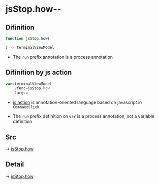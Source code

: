 # jsStop.how--

## Difinition

```js.js
function jsStop.how(

) -> terminalViewModel
```

- The `run` prefix annotation is a process annotation


## Difinition by js action

```js.js
var=terminalViewModel
	?func=jsStop.how
	?args=

```

- [js action](#) is annotation-oriented language based on javascript in `CommandClick`

- The `run` prefix definition on `var` is a process annotation, not a variable definition

## Src

-> [jsStop.how](https://github.com/puutaro/CommandClick/blob/master/app/src/main/java/com/puutaro/commandclick/fragment_lib/terminal_fragment/js_interface/JsStop.kt#L13)

## Detail

-> [jsStop.how](https://github.com/puutaro/CommandClick/blob/master/md/developer/js_interface/details/JsStop/how.md)
